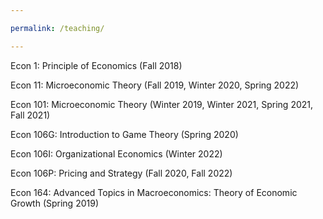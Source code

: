 ```yaml
---

permalink: /teaching/

---
```



Econ 1: Principle of Economics (Fall 2018)

Econ 11: Microeconomic Theory (Fall 2019, Winter 2020, Spring 2022)

Econ 101: Microeconomic Theory (Winter 2019, Winter 2021, Spring 2021, Fall 2021) 

Econ 106G: Introduction to Game Theory (Spring 2020)

Econ 106I: Organizational Economics (Winter 2022)

Econ 106P: Pricing and Strategy (Fall 2020, Fall 2022) 

Econ 164: Advanced Topics in Macroeconomics: Theory of Economic Growth (Spring 2019)
